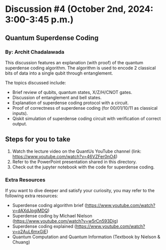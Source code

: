 # Discussion #4 (October 2nd, 2024: 3:00-3:45 p.m.)
## Quantum Superdense Coding
### By: Archit Chadalawada

This discussion features an explanation (with proof) of the quantum superdense coding algorithm.
The algorithm is used to encode 2 classical bits of data into a single qubit through entanglement.

The topics discussed include:
* Brief review of qubits, quantum states, X/Z/H/CNOT gates.
* Discussion of entanglement and bell states.
* Explanation of superdense coding protocol with a circuit.
* Proof of correctness of superdense coding (for 00/01/10/11 as classical inputs).
* Qiskit simulation of superdense coding circuit with verification of correct output.

## Steps for you to take
1. Watch the lecture video on the QuantUs YouTube channel (link: https://www.youtube.com/watch?v=46VZFer0nO4)
2. Refer to the PowerPoint presentation shared in this directory.
3. Check out the jupyter notebook with the code for superdense coding.

### Extra Resources
If you want to dive deeper and satisfy your curiosity, you may refer to the following extra resources:
* Superdense coding algorithm brief (https://www.youtube.com/watch?v=dAXdJpgiMDQ)
* Superdense coding by Michael Nielson (https://www.youtube.com/watch?v=w5rCn593Dig)
* Superdense coding explained (https://www.youtube.com/watch?v=o2AuL6mxGiE)
* Quantum Computation and Quantum Information (Textbook by Nielson & Chuang)

